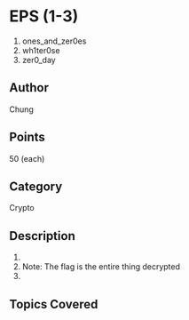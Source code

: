 # EPS (1-3)
1. ones_and_zer0es
2. wh1ter0se
3. zer0_day

## Author
Chung
## Points
50 (each)
## Category
Crypto
## Description
1. 
2. Note: The flag is the entire thing decrypted
3. 

## Topics Covered

